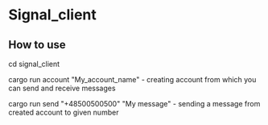 # Signal_client

## How to use

cd signal_client

cargo run account "My_account_name" - creating account from which you can send and receive messages

cargo run send "+48500500500" "My message" - sending a message from created account to given number

